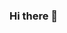 ### Hi there 👋

<!--
**TheAlgo/TheAlgo** is a ✨ _special_ ✨ repository because its `README.md` (this file) appears on your GitHub profile.

Here are some ideas to get you started:

- 🔭 I’m currently working on Distributed Databases, Web Applications and Kubernetes.
- 🌱 I’m currently learning to code and scale better
- 📫 Reach out to me via [LinkedIn](https://www.linkedin.com/mynetwork/)
- 😄 Pronouns: He/His
- ⚡ Fun fact: ...
-->
